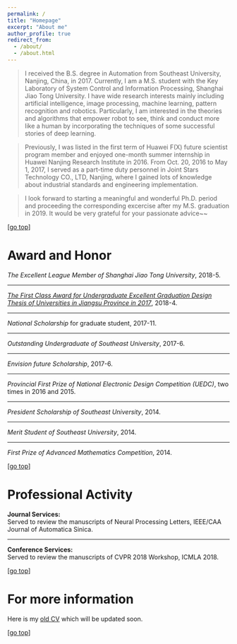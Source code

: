 ```yaml
---
permalink: /
title: "Homepage" 
excerpt: "About me"
author_profile: true
redirect_from: 
  - /about/
  - /about.html
---
```

>I received the B.S. degree in Automation from Southeast University, Nanjing, China, in 2017. Currently, I am a M.S. student with the Key Laboratory of System Control and Information Processing, Shanghai Jiao Tong University. <!--My current research interests include artificial intelligence, pattern recognition, image processing and robotics.--> 
I have wide research interests mainly including artificial intelligence, image processing, machine learning, pattern recognition and robotics. Particularly, I am interested in the theories and algorithms that empower robot to see, think and conduct more like a human by incorporating the techniques of some successful stories of deep learning.  

>Previously, I was listed in the first term of Huawei F(X) future scientist program member and enjoyed one-month summer internship in Huawei Nanjing Research Institute in 2016. From Oct. 20, 2016 to May 1, 2017, I served as a part-time duty personnel in Joint Stars Technology CO., LTD, Nanjing, where I gained lots of knowledge about industrial standards and engineering implementation.  

>I look forward to starting a meaningful and wonderful Ph.D. period and proceeding the corresponding excercise after my M.S. graduation in 2019. It would be very grateful for your passionate advice~~  

[[go top](https://alanlusun.github.io/)]

Award and Honor
===  
*The Excellent League Member of Shanghai Jiao Tong University*, 2018-5.  

---
*[The First Class Award for Undergraduate Excellent Graduation Design Thesis of Universities in Jiangsu Province in 2017](http://www.jsjyt.gov.cn/xxgk/jcms_files/jcms1/web1/site/art/2018/4/11/art_262_9870.html)*, 2018-4.  

---
*National Scholarship* for graduate student, 2017-11.  

---
*Outstanding Undergraduate of Southeast University*, 2017-6.  

---
*Envision future Scholarship*, 2017-6.

---
*Provincial First Prize of National Electronic Design Competition (UEDC)*, two times in 2016 and 2015.  

---
*President Scholarship of Southeast University*, 2014.

---
*Merit Student of Southeast University*, 2014.

---
*First Prize of Advanced Mathematics Competition*, 2014.  

[[go top](https://alanlusun.github.io/)]  

Professional Activity  
===
**Journal Services:**  
Served to review the manuscripts of Neural Processing Letters, IEEE/CAA Journal of Automatica Sinica.  

---  
**Conference Services:**  
Served to review the manuscripts of CVPR 2018 Workshop, ICMLA 2018.

[[go top](https://alanlusun.github.io/)] 


For more information  
===  
Here is my [old CV](https://alanlusun.github.io/files/my-CV.pdf) which will be updated soon.

[[go top](https://alanlusun.github.io/)]